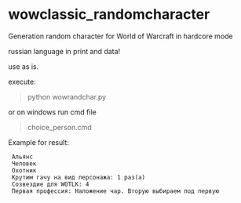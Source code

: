 # wowclassic_randomcharacter
Generation random character for World of Warcraft in hardcore mode

russian language in print and data!

use as is.

execute:
>python wowrandchar.py

or on windows run cmd file
>choice_person.cmd


Example for result:
```
 Альянс
 Человек
 Охотник
 Крутим гачу на вид персонажа: 1 раз(а)
 Созвездие для WOTLK: 4
 Первая профессия: Наложение чар. Вторую выбираем под первую
```

